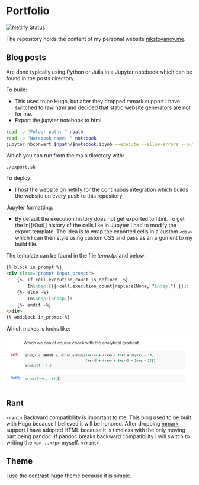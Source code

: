 # Portfolio

[![Netlify Status](https://api.netlify.com/api/v1/badges/1483d258-f50f-4b99-bbff-fd1cf5b27a98/deploy-status)](https://app.netlify.com/sites/nikstoyanov/deploys)

The repository holds the content of my personal website [nikstoyanov.me](https://nikstoyanov.me).

## Blog posts
Are done typically using Python or Julia in a Jupyter notebook which can be found in the posts directory.

To build:
- This used to be Hugo, but after they dropped mmark support I have switched to raw html and decided that static website generators are not for me.
- Export the jupyter notebook to html

```bash
read -p "Folder path: " npath
read -p "Notebook name: " notebook
jupyter nbconvert $npath/$notebook.ipynb --execute --allow-errors --output-dir $npath --to html --template temp.tpl --ExecutePreprocessor.timeout=500 --NbConvertApp.output_files_dir=.
```

Which you can run from the main directory with:

```
./export.sh
```

To deploy:
- I host the website on [netlify](https://www.netlify.com/) for the continuous integration which builds the website on every push to this repository.

Jupyter formatting:
- By default the execution history does not get exported to html. To get the In[]/Out[] history of the cells like in Jupyter I had to modify the export template. The idea is to wrap the exported cells in a custom `<div>` which I can then style using custom CSS and pass as an argument to my build file.

The template can be found in the file *temp.tpl* and below:

```html
{% block in_prompt %}
<div class="prompt input_prompt">
    {%- if cell.execution_count is defined -%}
        In&nbsp;[{{ cell.execution_count|replace(None, "&nbsp;") }}]:
    {%- else -%}
        In&nbsp;[&nbsp;]:
    {%- endif -%}
</div>
{% endblock in_prompt %}
```

Which makes is looks like:

![Jupyter history export](img/img1.png)

## Rant
```<rant>```
Backward compatibility is important to me. This blog used to be built with Hugo because I believed it will be honored. After dropping [mmark](https://github.com/gohugoio/hugo/issues/7022) support I have adopted HTML because it is timeless with the only moving part being pandoc. If pandoc breaks backward compatibility I will switch to writing the ```<p>...</p>``` myself.
```</rant>```

## Theme
I use the [contrast-hugo](https://themes.gohugo.io/contrast-hugo/) theme because it is simple.
